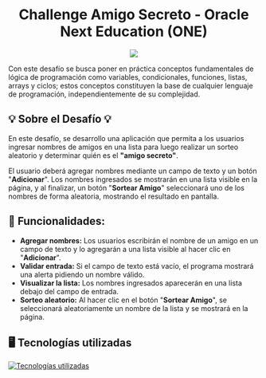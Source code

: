 <h1 align="center">Challenge Amigo Secreto - Oracle Next Education (ONE)</h1>

<p align="center">
  <img src="https://img.shields.io/badge/STATUS-FINALIZADO-blue">
</p>

Con este desafío se busca poner en práctica conceptos fundamentales de lógica de programación como variables, condicionales, funciones, listas, arrays y ciclos; estos conceptos constituyen la base de cualquier lenguaje de programación, independientemente de su complejidad.

## 💡 Sobre el Desafío 💡
En este desafío, se desarrollo una aplicación que permita a los usuarios ingresar nombres de amigos en una lista para luego realizar un sorteo aleatorio y determinar quién es el **"amigo secreto"**.

El usuario deberá agregar nombres mediante un campo de texto y un botón "**Adicionar**". Los nombres ingresados se mostrarán en una lista visible en la página, y al finalizar, un botón "**Sortear Amigo**" seleccionará uno de los nombres de forma aleatoria, mostrando el resultado en pantalla.

## 🔨 Funcionalidades:
- **Agregar nombres:** Los usuarios escribirán el nombre de un amigo en un campo de texto y lo agregarán a una lista visible al hacer clic en "**Adicionar**".
- **Validar entrada:** Si el campo de texto está vacío, el programa mostrará una alerta pidiendo un nombre válido.
- **Visualizar la lista:** Los nombres ingresados aparecerán en una lista debajo del campo de entrada.
- **Sorteo aleatorio:** Al hacer clic en el botón "**Sortear Amigo**", se seleccionará aleatoriamente un nombre de la lista y se mostrará en la página.
## 🖥 Tecnologías utilizadas
[![Tecnologías utilizadas](https://skillicons.dev/icons?i=js,html,css)](https://skillicons.dev)

